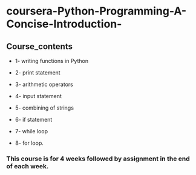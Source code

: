 # coursera-Python-Programming-A-Concise-Introduction-

## Course_contents

* 1- writing functions in Python

* 2- print statement

* 3- arithmetic operators

* 4- input statement

* 5- combining of strings

* 6- if statement

* 7- while loop

* 8- for loop.

### This course is for 4 weeks followed by assignment in the end of each week.



